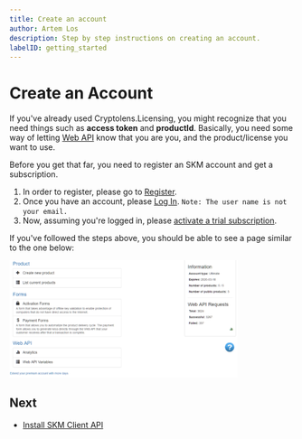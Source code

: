 ```yaml
---
title: Create an account
author: Artem Los
description: Step by step instructions on creating an account.
labelID: getting_started
---
```


# Create an Account

If you've already used Cryptolens.Licensing, you might recognize that you need things such as **access token** and **productId**.
Basically, you need some way of letting [Web API](/web-api/) know that you are you, and the product/license you want to use.

Before you get that far, you need to register an SKM account and get a subscription.

1. In order to register, please go to [Register](https://app.cryptolens.io/Account/Register).
2. Once you have an account, please [Log In](https://app.cryptolens.io/Account/Login). `Note: The user name is not your email.`
3. Now, assuming you're logged in, please <a href="https://app.cryptolens.io/user/try" target="_blank">activate a trial subscription</a>.

If you've followed the steps above, you should be able to see a page similar to the one below:

<img src="/images/skm-overview.png" width="80%"/>

## Next

* [Install SKM Client API](/getting-started/skm-client-api)

